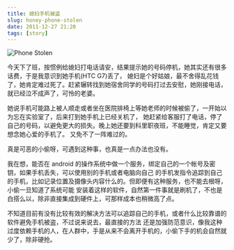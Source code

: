 ```yaml
---
title: 媳妇手机被盗
slug: honey-phone-stolen
date: 2011-12-27 21:20
tags: [story]
---
```


![Phone Stolen](http://pic.yupoo.com/greatghoul_v/BCIKKo57/gaieg.jpg)

今天下了班，按惯例给媳妇打电话请安，结果提示她的号码停机，她其实还有很多话费，于是我意识到她手机(HTC G7)丢了，
媳妇是个好姑娘，最不舍得乱花钱了，她肯定难过死了。赶紧辗转找到她宿舍同学的号码打过去安慰，她刚接电话，
就已经泣不成声了，可怜的老婆。

她说手机可能路上被人顺走或者坐在医院排椅上等她老师的时候被偷了，一开始以为忘在实验室了，后来打到她手机上已经关机了，
她赶紧给客服打了电话，停了自己的号码，以避免更大的损失。晚上她还要到科里职夜班，不能睡觉，肯定又要想念她心爱的手机了。
又免不了一阵难过的。

真是可恶的小偷呀，可遇到这种事，也真是一点办法也没有。

我在想，能否在 android 的操作系统中做一个服务，绑定自己的一个帐号及密钥，如果手机丢失，可以使用别的手机或者电脑向自己
的手机发指令追踪到自己的手机，比如记录位置及摄像头内容什么的。但即便有这种服务，也不能去根呀，小偷一旦知道了系统可能
安装着这样的软件，自然第一件事就是刷机了，不也是白搭么以，除非直接集成到硬件上，可那样成本也稍微高了点。

不知道目前有没有比较有效的解决方法可以追踪自己的手机，或者什么比较靠谱的软件避免手机被盗，不过说来说去，最直接的方法
还是加强防范意识，像我这种过度依赖手机的人，在人群中，手是从来不会离开手机的，小偷下手的机会自然就少了，除非硬抢。
